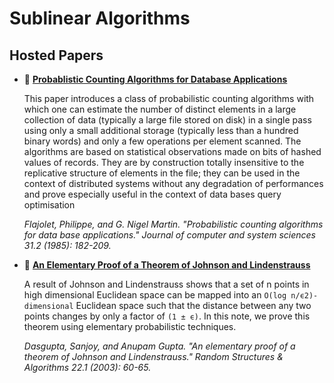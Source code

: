 # Sublinear Algorithms

## Hosted Papers

* :scroll: **[Probablistic Counting Algorithms for Database Applications](https://github.com/papers-we-love/papers-we-love/blob/master/sublinear_algorithms/1985-Flajolet-Probabilistic-counting.pdf)**

    This paper introduces a class of probabilistic counting algorithms with which one can estimate the number of distinct elements in a large collection of data (typically a large file stored on disk) in a single pass using only a small additional storage (typically less than a hundred binary words) and only a few operations per element scanned. The algorithms are based on statistical observations made on bits of hashed values of records. They are by construction totally insensitive to the replicative structure of elements in the file; they can be used in the context of distributed systems without any degradation of performances and prove especially useful in the context of data bases query optimisation

    *Flajolet, Philippe, and G. Nigel Martin. "Probabilistic counting algorithms for data base applications." Journal of computer and system sciences 31.2 (1985): 182-209.*

* :scroll: **[An Elementary Proof of a Theorem of Johnson and Lindenstrauss](https://github.com/papers-we-love/papers-we-love/blob/master/sublinear_algorithms/An-Elementary-Proof-of-a-Theorem-of-Johnson-and-Lindenstrauss.pdf)**

    A result of Johnson and Lindenstrauss shows that a set of n points in high dimensional Euclidean space can be mapped into an `O(log n/ϵ2)-dimensional` Euclidean space such that the distance between any two points changes by only a factor of `(1 ± ϵ)`. In this note, we prove this theorem using elementary probabilistic techniques.

    *Dasgupta, Sanjoy, and Anupam Gupta. "An elementary proof of a theorem of Johnson and Lindenstrauss." Random Structures & Algorithms 22.1 (2003): 60-65.*

